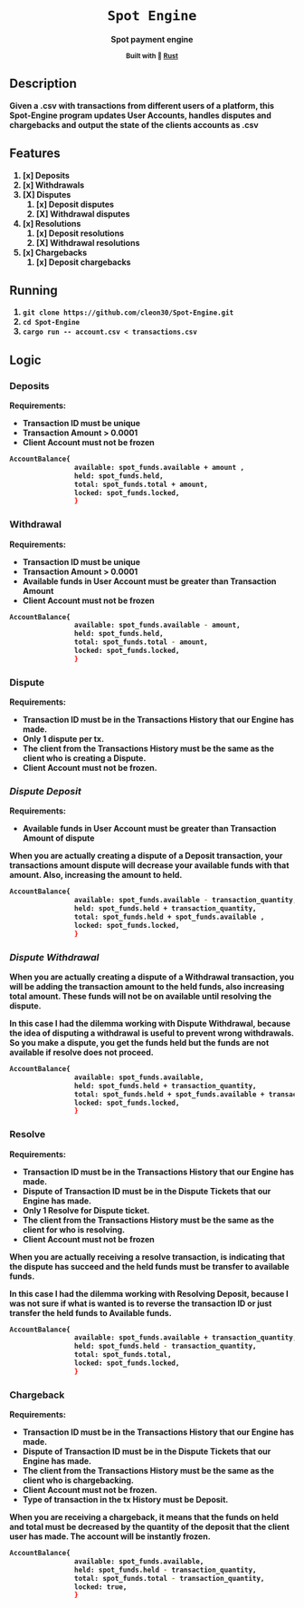<div align="center">
  <h1>
    <code>Spot Engine</code>
  </h1>
  <strong>Spot payment engine</sup>
  
  <sub>Built with 🦀 <a href="https://www.rust-lang.org" target="_blank">Rust</a> </sub>

</div>

## Description

Given a .csv with transactions from different users of a platform, this Spot-Engine program updates User Accounts, handles disputes and chargebacks and output the state of the clients accounts as .csv 

## Features
1. [x] Deposits
2. [x] Withdrawals
3. [X] Disputes
    1. [x] Deposit disputes
    2. [X] Withdrawal disputes
4. [x] Resolutions
    1. [x] Deposit resolutions
    2. [X] Withdrawal resolutions
5. [x] Chargebacks
    1. [x] Deposit chargebacks



## Running
  1. `git clone https://github.com/cleon30/Spot-Engine.git`
  2. `cd Spot-Engine`
  3. `cargo run -- account.csv < transactions.csv `

## Logic 

### **Deposits**

Requirements:

- Transaction ID must be unique
- Transaction Amount > 0.0001
- Client Account must not be frozen

```bash
AccountBalance{
                available: spot_funds.available + amount ,
                held: spot_funds.held,
                total: spot_funds.total + amount, 
                locked: spot_funds.locked,
                }
```

### **Withdrawal**

Requirements:

- Transaction ID must be unique
- Transaction Amount > 0.0001 
- Available funds in User Account must be greater than Transaction Amount 
- Client Account must not be frozen

```bash
AccountBalance{
                available: spot_funds.available - amount,   
                held: spot_funds.held,
                total: spot_funds.total - amount, 
                locked: spot_funds.locked,
                }
```

### **Dispute**

Requirements:

- Transaction ID must be in the Transactions History that our Engine has made.
- Only 1 dispute per tx.
- The client from the Transactions History must be the same as the client who is creating a Dispute.
- Client Account must not be frozen.

### ***Dispute Deposit***

Requirements:

- Available funds in User Account must be greater than Transaction Amount of dispute
    
When you are actually creating a dispute of a Deposit transaction, your transactions amount dispute will decrease your available funds with that amount. Also, increasing the amount to held.

```bash
AccountBalance{
                available: spot_funds.available - transaction_quantity,
                held: spot_funds.held + transaction_quantity,
                total: spot_funds.held + spot_funds.available ,          
                locked: spot_funds.locked,                    
                }
```

### ***Dispute Withdrawal***

When you are actually creating a dispute of a Withdrawal transaction, you will be adding the transaction amount to the held funds, also increasing total amount. These funds will not be on available until resolving the dispute.

In this case I had the dilemma working with Dispute Withdrawal, because the idea of disputing a withdrawal is useful to prevent wrong withdrawals. So you make a dispute, you get the funds held but the funds are not available if resolve does not proceed.

```bash
AccountBalance{
                available: spot_funds.available,
                held: spot_funds.held + transaction_quantity,
                total: spot_funds.held + spot_funds.available + transaction_quantity,        
                locked: spot_funds.locked,                   
                }
```


### **Resolve**

Requirements:

- Transaction ID must be in the Transactions History that our Engine has made.
- Dispute of Transaction ID must be in the Dispute Tickets that our Engine has made.
- Only 1 Resolve for Dispute ticket.
- The client from the Transactions History must be the same as the client for who is resolving.
- Client Account must not be frozen

When you are actually receiving a resolve transaction, is indicating that the dispute has succeed and the held funds must be transfer to available funds.
 
 In this case I had the dilemma working with Resolving Deposit, because I was not sure if what is wanted is to reverse the transaction ID or just transfer the held funds to Available funds.

```bash
AccountBalance{
                available: spot_funds.available + transaction_quantity,
                held: spot_funds.held - transaction_quantity,    
                total: spot_funds.total, 
                locked: spot_funds.locked,
                }
```


### **Chargeback**

Requirements:

- Transaction ID must be in the Transactions History that our Engine has made.
- Dispute of Transaction ID must be in the Dispute Tickets that our Engine has made.
- The client from the Transactions History must be the same as the client who is chargebacking.
- Client Account must not be frozen.
- Type of transaction in the tx History must be Deposit. 

When you are receiving a chargeback, it means that the funds on held and total must be decreased by the quantity of the deposit that the client user has made. The account will be instantly frozen.

```bash
AccountBalance{
                available: spot_funds.available,
                held: spot_funds.held - transaction_quantity,
                total: spot_funds.total - transaction_quantity, 
                locked: true,    
                }
```
 




